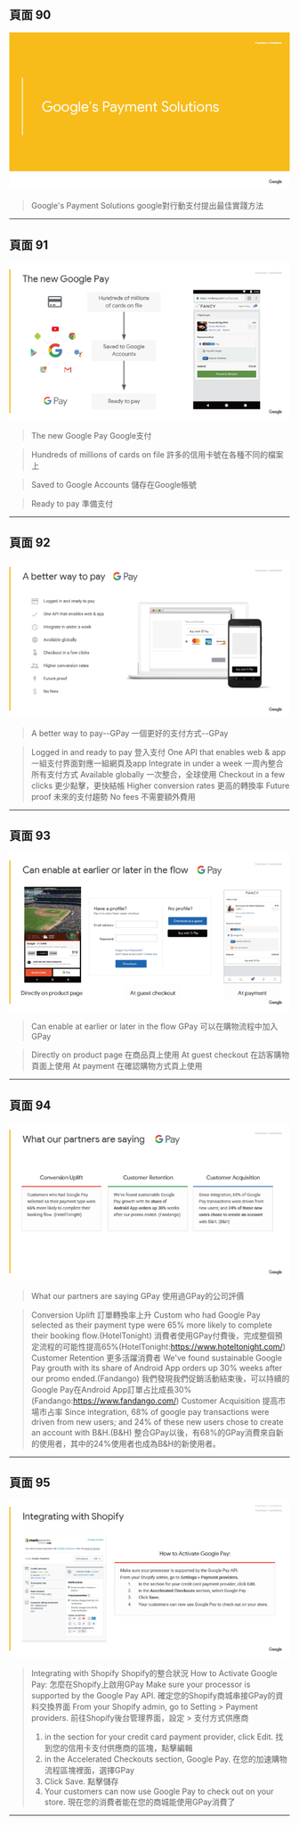 

## 頁面 90
![](../images/google-retail-ux-playbook-90.png)

>Google's Payment Solutions
>google對行動支付提出最佳實踐方法

---

## 頁面 91
![](../images/google-retail-ux-playbook-91.png)

>The new Google Pay
>Google支付

>Hundreds of millions of cards on file
>許多的信用卡號在各種不同的檔案上

>Saved to Google Accounts
>儲存在Google帳號

>Ready to pay
>準備支付


---

## 頁面 92
![](../images/google-retail-ux-playbook-92.png)

>A better way to pay--GPay
>一個更好的支付方式--GPay
  
>  Logged in and ready to pay
>  登入支付
>  One API that enables web & app
>  一組支付界面對應一組網頁及app
>  Integrate in under a week
>  一周內整合所有支付方式
>  Available globally
>  一次整合，全球使用
>  Checkout in a few clicks
>  更少點擊，更快結帳
>  Higher conversion rates
>  更高的轉換率
>  Future proof
>  未來的支付趨勢
>  No fees
>  不需要額外費用

---

## 頁面 93
![](../images/google-retail-ux-playbook-93.png)
>Can enable at earlier or later in the flow GPay
>可以在購物流程中加入GPay

>Directly on product page
>在商品頁上使用
>At guest checkout
>在訪客購物頁面上使用
>At payment
>在確認購物方式頁上使用

---

## 頁面 94
![](../images/google-retail-ux-playbook-94.png)
>What our partners are saying GPay
>使用過GPay的公司評價

>Conversion Uplift
>訂單轉換率上升
>Custom who had Google Pay selected as their payment type were 65% more likely to complete their booking flow.(HotelTonight)
>消費者使用GPay付費後，完成整個預定流程的可能性提高65%(HotelTonight:https://www.hoteltonight.com/)
>Customer Retention
>更多活躍消費者
>We've found sustainable Google Pay grouth with its share of Android App orders up 30% weeks after our promo ended.(Fandango)
>我們發現我們促銷活動結束後，可以持續的Google Pay在Android App訂單占比成長30%(Fandango:https://www.fandango.com/)
>Customer Acquisition
>提高市場市占率
>Since integration, 68% of google pay transactions were driven from new users; and 24% of these new users chose to create an account with B&H.(B&H)
>整合GPay以後，有68%的GPay消費來自新的使用者，其中的24%使用者也成為B&H的新使用者。

---

## 頁面 95
![](../images/google-retail-ux-playbook-95.png)
>Integrating with Shopify
>Shopify的整合狀況
>How to Activate Google Pay:
>怎麼在Shopify上啟用GPay
>Make sure your processor is supported by the Google Pay API.
>確定您的Shopify商城串接GPay的資料交換界面
>From your Shopify admin, go to Setting > Payment providers.
>前往Shopify後台管理界面，設定 > 支付方式供應商
>  1.  in the section for your credit card payment provider, click Edit.
>  找到您的信用卡支付供應商的區塊，點擊編輯
>  2.  in the Accelerated Checkouts section, Google Pay.
>  在您的加速購物流程區塊裡面，選擇GPay
>  3.  Click Save.
>  點擊儲存
>  4.  Your customers can now use Google Pay to check out on your store.
>  現在您的消費者能在您的商城能使用GPay消費了


---
